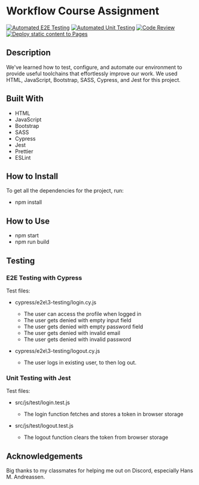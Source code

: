 # Workflow Course Assignment

[![Automated E2E Testing](https://github.com/AdrianMikk/social-media-client/actions/workflows/E2E.yml/badge.svg)](https://github.com/AdrianMikk/social-media-client/actions/workflows/E2E.yml)
[![Automated Unit Testing](https://github.com/AdrianMikk/social-media-client/actions/workflows/unittest.yml/badge.svg)](https://github.com/AdrianMikk/social-media-client/actions/workflows/unittest.yml)
[![Code Review](https://github.com/AdrianMikk/social-media-client/actions/workflows/gpt.yml/badge.svg)](https://github.com/AdrianMikk/social-media-client/actions/workflows/gpt.yml)
[![Deploy static content to Pages](https://github.com/AdrianMikk/social-media-client/actions/workflows/pages.yml/badge.svg)](https://github.com/AdrianMikk/social-media-client/actions/workflows/pages.yml)

## Description 

We've learned how to test, configure, and automate our environment to provide useful toolchains that effortlessly improve our work.
We used HTML, JavaScript, Bootstrap, SASS, Cypress, and Jest for this project.

## Built With

* HTML
* JavaScript
* Bootstrap
* SASS
* Cypress
* Jest
* Prettier
* ESLint

## How to Install 

To get all the dependencies for the project, run: 
* npm install

## How to Use

* npm start
* npm run build

## Testing 

### E2E Testing with Cypress

Test files: 

* cypress/e2e\3-testing/login.cy.js
   * The user can access the profile when logged in
   * The user gets denied with empty input field
   * The user gets denied with empty password field
   * The user gets denied with invalid email
   * The user gets denied with invalid password
  
* cypress/e2e\3-testing/logout.cy.js
   * The user logs in existing user, to then log out.

### Unit Testing with Jest

Test files: 
*  src/js/test/login.test.js
   * The login function fetches and stores a token in browser storage
  
*  src/js/test/logout.test.js
   * The logout function clears the token from browser storage

## Acknowledgements 

Big thanks to my classmates for helping me out on Discord, especially Hans M. Andreassen. 


